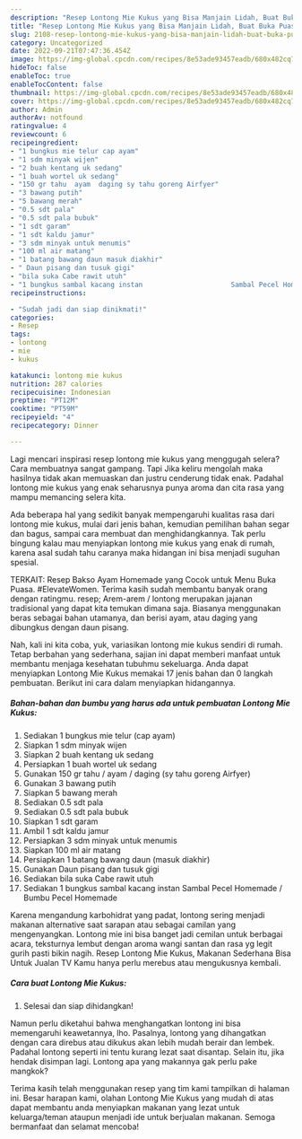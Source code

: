 ```yaml
---
description: "Resep Lontong Mie Kukus yang Bisa Manjain Lidah, Buat Buka Puasa Lezat"
title: "Resep Lontong Mie Kukus yang Bisa Manjain Lidah, Buat Buka Puasa Lezat"
slug: 2108-resep-lontong-mie-kukus-yang-bisa-manjain-lidah-buat-buka-puasa-lezat
category: Uncategorized
date: 2022-09-21T07:47:36.454Z
image: https://img-global.cpcdn.com/recipes/8e53ade93457eadb/680x482cq70/lontong-mie-kukus-foto-resep-utama.jpg
hideToc: false
enableToc: true
enableTocContent: false
thumbnail: https://img-global.cpcdn.com/recipes/8e53ade93457eadb/680x482cq70/lontong-mie-kukus-foto-resep-utama.jpg
cover: https://img-global.cpcdn.com/recipes/8e53ade93457eadb/680x482cq70/lontong-mie-kukus-foto-resep-utama.jpg
author: Admin
authorAv: notfound
ratingvalue: 4
reviewcount: 6
recipeingredient:
- "1 bungkus mie telur cap ayam"
- "1 sdm minyak wijen"
- "2 buah kentang uk sedang"
- "1 buah wortel uk sedang"
- "150 gr tahu  ayam  daging sy tahu goreng Airfyer"
- "3 bawang putih"
- "5 bawang merah"
- "0.5 sdt pala"
- "0.5 sdt pala bubuk"
- "1 sdt garam"
- "1 sdt kaldu jamur"
- "3 sdm minyak untuk menumis"
- "100 ml air matang"
- "1 batang bawang daun masuk diakhir"
- " Daun pisang dan tusuk gigi"
- "bila suka Cabe rawit utuh"
- "1 bungkus sambal kacang instan                      Sambal Pecel Homemade  Bumbu Pecel Homemade"
recipeinstructions:

- "Sudah jadi dan siap dinikmati!"
categories:
- Resep
tags:
- lontong
- mie
- kukus

katakunci: lontong mie kukus 
nutrition: 287 calories
recipecuisine: Indonesian
preptime: "PT12M"
cooktime: "PT59M"
recipeyield: "4"
recipecategory: Dinner

---
```



Lagi mencari inspirasi resep lontong mie kukus yang menggugah selera? Cara membuatnya sangat gampang. Tapi Jika keliru mengolah maka hasilnya tidak akan memuaskan dan justru cenderung tidak enak. Padahal lontong mie kukus yang enak seharusnya punya aroma dan cita rasa yang mampu memancing selera kita.


Ada beberapa hal yang sedikit banyak mempengaruhi kualitas rasa dari lontong mie kukus, mulai dari jenis bahan, kemudian pemilihan bahan segar dan bagus, sampai cara membuat dan menghidangkannya. Tak perlu bingung kalau mau menyiapkan lontong mie kukus yang enak di rumah, karena asal sudah tahu caranya maka hidangan ini bisa menjadi suguhan spesial.

TERKAIT: Resep Bakso Ayam Homemade yang Cocok untuk Menu Buka Puasa. #ElevateWomen. Terima kasih sudah membantu banyak orang dengan ratingmu. resep; Arem-arem / lontong merupakan jajanan tradisional yang dapat kita temukan dimana saja. Biasanya menggunakan beras sebagai bahan utamanya, dan berisi ayam, atau daging yang dibungkus dengan daun pisang.


Nah, kali ini kita coba, yuk, variasikan lontong mie kukus sendiri di rumah. Tetap berbahan yang sederhana, sajian ini dapat memberi manfaat untuk membantu menjaga kesehatan tubuhmu sekeluarga. Anda dapat menyiapkan Lontong Mie Kukus memakai 17 jenis bahan dan 0 langkah pembuatan. Berikut ini cara dalam menyiapkan hidangannya.

<!--inarticleads1-->

##### Bahan-bahan dan bumbu yang harus ada untuk pembuatan Lontong Mie Kukus:

1. Sediakan 1 bungkus mie telur (cap ayam)
1. Siapkan 1 sdm minyak wijen
1. Siapkan 2 buah kentang uk sedang
1. Persiapkan 1 buah wortel uk sedang
1. Gunakan 150 gr tahu / ayam / daging (sy tahu goreng Airfyer)
1. Gunakan 3 bawang putih
1. Siapkan 5 bawang merah
1. Sediakan 0.5 sdt pala
1. Sediakan 0.5 sdt pala bubuk
1. Siapkan 1 sdt garam
1. Ambil 1 sdt kaldu jamur
1. Persiapkan 3 sdm minyak untuk menumis
1. Siapkan 100 ml air matang
1. Persiapkan 1 batang bawang daun (masuk diakhir)
1. Gunakan  Daun pisang dan tusuk gigi
1. Sediakan bila suka Cabe rawit utuh
1. Sediakan 1 bungkus sambal kacang instan                      Sambal Pecel Homemade / Bumbu Pecel Homemade


Karena mengandung karbohidrat yang padat, lontong sering menjadi makanan alternative saat sarapan atau sebagai camilan yang mengenyangkan. Lontong mie ini bisa banget jadi cemilan untuk berbagai acara, teksturnya lembut dengan aroma wangi santan dan rasa yg legit gurih pasti bikin nagih. Resep Lontong Mie Kukus, Makanan Sederhana Bisa Untuk Jualan TV Kamu hanya perlu merebus atau mengukusnya kembali. 

<!--inarticleads2-->

##### Cara buat Lontong Mie Kukus:


1. Selesai dan siap dihidangkan!

Namun perlu diketahui bahwa menghangatkan lontong ini bisa memengaruhi keawetannya, lho. Pasalnya, lontong yang dihangatkan dengan cara direbus atau dikukus akan lebih mudah berair dan lembek. Padahal lontong seperti ini tentu kurang lezat saat disantap. Selain itu, jika hendak disimpan lagi. Lontong apa yang makannya gak perlu pake mangkok? 

Terima kasih telah menggunakan resep yang tim kami tampilkan di halaman ini. Besar harapan kami, olahan Lontong Mie Kukus yang mudah di atas dapat membantu anda menyiapkan makanan yang lezat untuk keluarga/teman ataupun menjadi ide untuk berjualan makanan. Semoga bermanfaat dan selamat mencoba!
